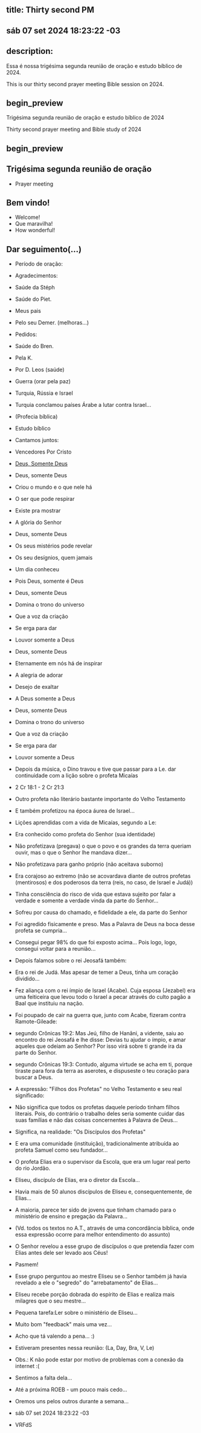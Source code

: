 ## title: Thirty second PM
## sáb 07 set 2024 18:23:22 -03

## description:

Essa é nossa trigésima segunda reunião de oração e estudo bíblico de 2024.

This is our thirty second prayer meeting Bible session on 2024.

## begin_preview

Trigésima segunda reunião de oração e estudo bíblico de 2024

Thirty second prayer meeting and Bible study of 2024

## begin_preview

## Trigésima segunda reunião de oração

- Prayer meeting

## Bem vindo!
- Welcome!
- Que maravilha!
- How wonderful!

## Dar seguimento(...)

- Período de oração:

- Agradecimentos:
- Saúde da Stéph
- Saúde do Piet.
- Meus pais 
- Pelo seu Demer. (melhoras...)

- Pedidos:
- Saúde do Bren.
- Pela K. 
- Por D. Leos (saúde)
- Guerra (orar pela paz) 
- Turquia, Rússia e Israel
- Turquia conclamou países Árabe a lutar contra Israel...
- (Profecia bíblica)
 
- Estudo bíblico
- Cantamos juntos:
- Vencedores Por Cristo
- [Deus, Somente Deus](https://youtu.be/2WUzUHU776I)

- Deus, somente Deus
- Criou o mundo e o que nele há
- O ser que pode respirar
- Existe pra mostrar
- A glória do Senhor

- Deus, somente Deus
- Os seus mistérios pode revelar
- Os seu desígnios, quem jamais
- Um dia conheceu
- Pois Deus, somente é Deus

- Deus, somente Deus
- Domina o trono do universo
- Que a voz da criação
- Se erga para dar
- Louvor somente a Deus

- Deus, somente Deus
- Eternamente em nós há de inspirar
- A alegria de adorar
- Desejo de exaltar
- A Deus somente a Deus

- Deus, somente Deus
- Domina o trono do universo
- Que a voz da criação
- Se erga para dar
- Louvor somente a Deus

- Depois da música, o Dino travou e tive que passar para a Le. dar continuidade com a lição sobre o profeta Micaías
- 2 Cr 18:1 - 2 Cr 21:3
- Outro profeta não literário bastante importante do Velho Testamento
- E também profetizou na época áurea de Israel...

- Lições aprendidas com a vida de Micaías, segundo a Le:
- Era conhecido como profeta do Senhor (sua identidade)
- Não profetizava (pregava) o que o povo e os grandes da terra queriam ouvir, mas o que o Senhor lhe mandava dizer...
- Não profetizava para ganho próprio (não aceitava suborno)
- Era corajoso ao extremo (não se acovardava diante de outros profetas (mentirosos) e dos poderosos da terra (reis, no caso, de Israel e Judá))
- Tinha consciência do risco de vida que estava sujeito por falar a verdade e somente a verdade vinda da parte do Senhor...
- Sofreu por causa do chamado, e fidelidade a ele, da parte do Senhor 
- Foi agredido fisicamente e preso. Mas a Palavra de Deus na boca desse profeta se cumpria...
- Consegui pegar 98% do que foi exposto acima... Pois logo, logo, consegui voltar para a reunião...
- Depois falamos sobre o rei Jeosafá também:
- Era o rei de Judá. Mas apesar de temer a Deus, tinha um coração dividido...
- Fez aliança com o rei ímpio de Israel (Acabe). Cuja esposa (Jezabel) era uma feiticeira que levou todo o Israel a pecar através do culto pagão a Baal que instituiu na nação.

- Foi poupado de cair na guerra que, junto com Acabe, fizeram contra Ramote-Gileade:

- segundo Crônicas 19:2: Mas Jeú, filho de Hanâni, a vidente, saiu ao encontro do rei Jeosafá e lhe disse: Devias tu ajudar o ímpio, e amar aqueles que odeiam ao Senhor? Por isso virá sobre ti grande ira da parte do Senhor.
- segundo Crônicas 19:3: Contudo, alguma virtude se acha em ti, porque tiraste para fora da terra as aserotes, e dispuseste o teu coração para buscar a Deus.

- A expressão: "Filhos dos Profetas" no Velho Testamento e seu real significado:
- Não significa que todos os profetas daquele período tinham filhos literais. Pois, do contrário o trabalho deles seria somente cuidar das suas famílias e não das coisas concernentes à Palavra de Deus...
- Significa, na realidade: "Os Discípulos dos Profetas"
- E era uma comunidade (instituição), tradicionalmente atribuída ao profeta Samuel como seu fundador...
- O profeta Elias era o supervisor da Escola, que era um lugar real perto do rio Jordão.
- Eliseu, discípulo de Elias, era o diretor da Escola...
- Havia mais de 50 alunos discípulos de Eliseu e, consequentemente, de Elias...
- A maioria, parece ter sido de jovens que tinham chamado para o ministério de ensino e pregação da Palavra...
- (Vd. todos os textos no A.T., através de uma concordância bíblica, onde essa expressão ocorre para melhor entendimento do assunto)
- O Senhor revelou a esse grupo de discípulos o que pretendia fazer com Elias antes dele ser levado aos Céus!
- Pasmem!
- Esse grupo perguntou ao mestre Eliseu se o Senhor também já havia revelado a ele o "segredo" do "arrebatamento" de Elias...
- Eliseu recebe porção dobrada do espírito de Elias e realiza mais milagres que o seu mestre...
- Pequena tarefa:Ler sobre o ministério de Eliseu...

- Muito bom "feedback" mais uma vez...
- Acho que tá valendo a pena... :)

- Estiveram presentes nessa reunião: (La, Day, Bra, V, Le)

- Obs.: K não pode estar por motivo de problemas com a conexão da internet :(
- Sentimos a falta dela...

- Até a próxima ROEB - um pouco mais cedo...
- Oremos uns pelos outros durante a semana...

- sáb 07 set 2024 18:23:22 -03
- VRFdS
